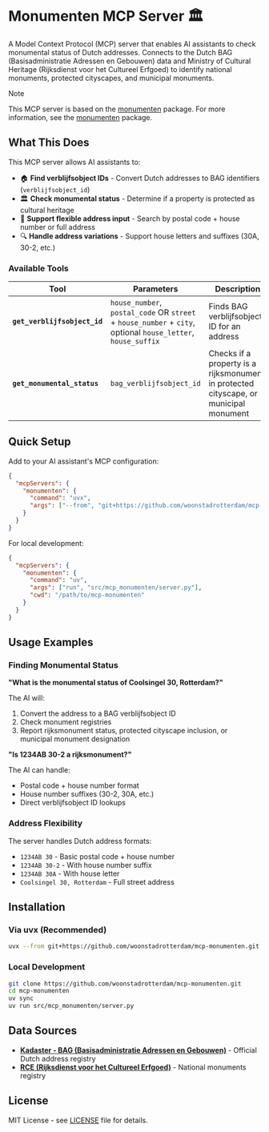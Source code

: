 # Monumenten MCP Server 🏛️

A Model Context Protocol (MCP) server that enables AI assistants to check monumental status of Dutch addresses. Connects to the Dutch BAG (Basisadministratie Adressen en Gebouwen) data and Ministry of Cultural Heritage (Rijksdienst voor het Cultureel Erfgoed) to identify national monuments, protected cityscapes, and municipal monuments.

> [!NOTE]
> This MCP server is based on the [monumenten](https://github.com/woonstadrotterdam/monumenten) package. For more information, see the [monumenten](https://github.com/woonstadrotterdam/monumenten) package.

## What This Does

This MCP server allows AI assistants to:

- 🏠 **Find verblijfsobject IDs** - Convert Dutch addresses to BAG identifiers (`verblijfsobject_id`)
- 🏛️ **Check monumental status** - Determine if a property is protected as cultural heritage
- 📍 **Support flexible address input** - Search by postal code + house number or full address
- 🔍 **Handle address variations** - Support house letters and suffixes (30A, 30-2, etc.)

### Available Tools

| Tool | Parameters | Description |
|------|------------|-------------|
| **`get_verblijfsobject_id`** | `house_number`, `postal_code` OR `street` + `house_number` + `city`, optional `house_letter`, `house_suffix` | Finds BAG verblijfsobject ID for an address |
| **`get_monumental_status`** | `bag_verblijfsobject_id` | Checks if a property is a rijksmonument, in protected cityscape, or municipal monument |

## Quick Setup

Add to your AI assistant's MCP configuration:

```json
{
  "mcpServers": {
    "monumenten": {
      "command": "uvx",
      "args": ["--from", "git+https://github.com/woonstadrotterdam/mcp-monumenten.git", "mcp-monumenten"]
    }
  }
}
```

For local development:

```json
{
  "mcpServers": {
    "monumenten": {
      "command": "uv",
      "args": ["run", "src/mcp_monumenten/server.py"],
      "cwd": "/path/to/mcp-monumenten"
    }
  }
}
```

## Usage Examples

### Finding Monumental Status

**"What is the monumental status of Coolsingel 30, Rotterdam?"**

The AI will:
1. Convert the address to a BAG verblijfsobject ID
2. Check monument registries
3. Report rijksmonument status, protected cityscape inclusion, or municipal monument designation

**"Is 1234AB 30-2 a rijksmonument?"**

The AI can handle:
- Postal code + house number format
- House number suffixes (30-2, 30A, etc.)
- Direct verblijfsobject ID lookups

### Address Flexibility

The server handles Dutch address formats:
- `1234AB 30` - Basic postal code + house number
- `1234AB 30-2` - With house number suffix
- `1234AB 30A` - With house letter
- `Coolsingel 30, Rotterdam` - Full street address

## Installation

### Via uvx (Recommended)

```bash
uvx --from git+https://github.com/woonstadrotterdam/mcp-monumenten.git mcp-monumenten
```

### Local Development

```bash
git clone https://github.com/woonstadrotterdam/mcp-monumenten.git
cd mcp-monumenten
uv sync
uv run src/mcp_monumenten/server.py
```

## Data Sources

- **[Kadaster - BAG (Basisadministratie Adressen en Gebouwen)](https://www.kadaster.nl/)** - Official Dutch address registry
- **[RCE (Rijksdienst voor het Cultureel Erfgoed)](https://www.rijksoverheid.nl/ministeries/cultureel-erfgoed/rijksdienst-voor-het-cultureel-erfgoed)** - National monuments registry

## License

MIT License - see [LICENSE](LICENSE) file for details.